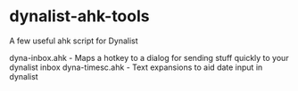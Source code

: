 # dynalist-ahk-tools
A few useful ahk script for Dynalist

dyna-inbox.ahk - Maps a hotkey to a dialog for sending stuff quickly to your dynalist inbox
dyna-timesc.ahk -  Text expansions to aid date input in dynalist
